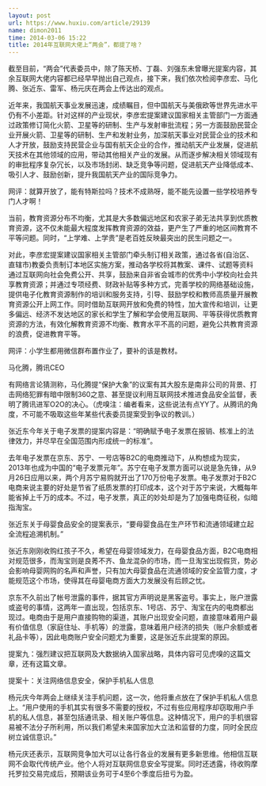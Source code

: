 ```yaml
---
layout: post
url: https://www.huxiu.com/article/29139
name: dimon2011
time: 2014-03-06 15:22
title: 2014年互联网大佬上“两会”，都提了啥？
---
```

截至目前，“两会”代表委员中，除了陈天桥、丁磊、刘强东未曾曝光提案内容，其余互联网大佬内容都已经早早抛出自己观点，接下来，我们依次检阅李彦宏、马化腾、张近东、雷军、杨元庆在两会上传达出的观点。

近年来，我国航天事业发展迅速，成绩瞩目，但中国航天与美俄欧等世界先进水平仍有不小差距。针对这样的产业现状，李彦宏提案建议国家相关主管部门一方面通过政策修订简化火箭、卫星等的研制、生产与发射审批流程；另一方面鼓励民营企业开展火箭、卫星等的研制、生产和发射业务，加深航天事业对民营企业的技术和人才开放，鼓励支持民营企业与国有航天企业的合作，推动航天产业发展，促进航天技术在其他领域的应用，带动其他相关产业的发展。从而逐步解决相关领域现有的审批程序复杂冗长，以及市场封闭、缺乏竞争等问题，促进航天产业降低成本、吸引人才、鼓励创新，提升我国航天产业的国际竞争力。

网评：就算开放了，能有特斯拉吗？技术不成熟呀，能不能先设置一些学校培养专门人才啊！

当前，教育资源分布不均衡，尤其是大多数偏远地区和农家子弟无法共享到优质教育资源，这不仅未能最大程度发挥教育资源的效益，更产生了严重的地区间教育不平等问题。同时，“上学难、上学贵”是老百姓反映最突出的民生问题之一。

对此，李彦宏提案建议国家相关主管部门牵头制订相关政策，通过各省(自治区、直辖市)教委负责制订本地区实施方案，推动各学校将其教案、课件、试题等资料通过互联网向社会免费公开、共享，鼓励来自非省会城市的优秀中小学校向社会共享教育资源；并通过专项经费、财政补贴等多种方式，完善学校的网络基础设施，提供电子化教育资源制作的培训和服务支持，引导、鼓励学校和教师高质量开展教育资源公开上网工作。同时借助互联网开放和免费的特性，加大宣传和培训，让更多偏远、经济不发达地区的家长和学生了解和学会使用互联网、平等获得优质教育资源的方法，有效化解教育资源不均衡、教育水平不高的问题，避免公共教育资源的浪费，促进教育平等。

网评：小学生都用微信群布置作业了，要补的该是教材。

马化腾，腾讯CEO

有网络言论猜测称，马化腾提“保护大象”的议案有其大股东是南非公司的背景、打击网络犯罪有暗中限制360之意、甚至提议利用互联网技术推进食品安全监督，表明了腾讯进军O2O的决心。（虎嗅注：编者看来，这些说法有点YY了。从腾讯的角度，不可能不吸取这些年某些代表委员提案受到争议的教训。）

张近东今年关于电子发票的提案内容是：“明确赋予电子发票在报销、核准上的法律效力，并尽早在全国范围内形成统一的标准”。

去年电子发票在京东、苏宁、一号店等B2C的电商推动下，从构想成为现实，2013年也成为中国的“电子发票元年”。苏宁在电子发票方面可以说是急先锋，从9月26日应用以来，两个月苏宁易购就开出了170万份电子发票。电子发票对于B2C电商来说主要的好处是节省了纸质发票的打印成本，这个对于苏宁来说，大概每年能省掉上千万的成本。不过，电子发票，真正的妙处却是为了加强电商征税，似暗指淘宝。

张近东关于母婴食品安全的提案表示，“要母婴食品在生产环节和流通领域建立起全流程追溯机制。”

张近东刚刚收购红孩子不久，希望在母婴领域发力，在母婴食品方面，B2C电商相对规范很多，而淘宝则是良莠不齐、鱼龙混杂的市场，而一旦淘宝出现假货，势必会影响母婴网购的名声和声誉，只有加大母婴食品在流通领域的安全监管力度，才能规范这个市场，使得其在母婴电商方面大力发展没有后顾之忧。

京东不久前出了帐号泄露的事件，据其官方声明说是黑客盗号。事实上，账户泄露或盗号的事情，这两年一直出现，包括京东、1号店、苏宁、淘宝在内的电商都出现过。电商由于是用户直接购物的渠道，其账户出现安全问题，直接意味着用户最有价值信息（家庭住址、手机等）的泄露，意味着用户经济的损失（账户余额或者礼品卡等），因此电商账户安全问题尤为重要，这是张近东此提案的原因。

提案九：强烈建议把互联网及大数据纳入国家战略，具体内容可见虎嗅的这篇文章，还有这篇文章。

提案十：关注网络信息安全，保护手机私人信息

杨元庆今年两会上继续关注手机问题，这一次，他将重点放在了保护手机私人信息上。“用户使用的手机其实有很多不需要的授权，不过有些应用程序却窃取用户手机的私人信息，甚至包括通讯录、相关账户等信息。这种情况下，用户的手机很容易被不法分子所利用，所以我们希望未来国家加大立法和监督的力度，同时全民应树立诚信意识。”

杨元庆还表示，互联网竞争加大可以让各行各业的发展有更多新思维。他相信互联网不会取代传统产业。他个人将对互联网信息安全写提案。同时还透露，待收购摩托罗拉交易完成后，预期该业务可于4至6个季度后扭亏为盈。

